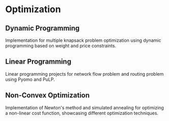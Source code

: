 # Optimization
## Dynamic Programming
Implementation for multiple knapsack problem optimization using dynamic programming based on weight and price constraints.
## Linear Programming
Linear programming projects for network flow problem and routing problem using Pyomo and PuLP.
## Non-Convex Optimization
Implementation of Newton's method and simulated annealing for optimizing a non-linear cost function, showcasing different optimization techniques.
